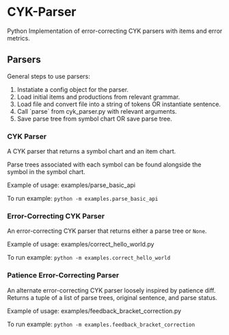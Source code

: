 # CYK-Parser
Python Implementation of error-correcting CYK parsers with items and error metrics.

## Parsers
General steps to use parsers:
<ol>
<li>Instatiate a config object for the parser.</li>
<li>Load initial items and productions from relevant grammar.</li>
<li>Load file and convert file into a string of tokens OR instantiate sentence.</li>
<li>Call `parse` from cyk_parser.py with relevant arguments.</li>
<li>Save parse tree from symbol chart OR save parse tree.</li>
</ol>

### CYK Parser
A CYK parser that returns a symbol chart and an item chart.

Parse trees associated with each symbol can be found alongside the symbol in the symbol chart.

Example of usage: examples/parse_basic_api

To run example: `python -m examples.parse_basic_api`

### Error-Correcting CYK Parser
An error-correcting CYK parser that returns either a parse tree or `None`.

Example of usage: examples/correct_hello_world.py

To run example: `python -m examples.correct_hello_world`

### Patience Error-Correcting Parser
An alternate error-correcting CYK parser loosely inspired by patience diff. Returns a tuple of a list of parse trees, original sentence, and parse status.

Example of usage: examples/feedback_bracket_correction.py

To run example: `python -m examples.feedback_bracket_correction`
